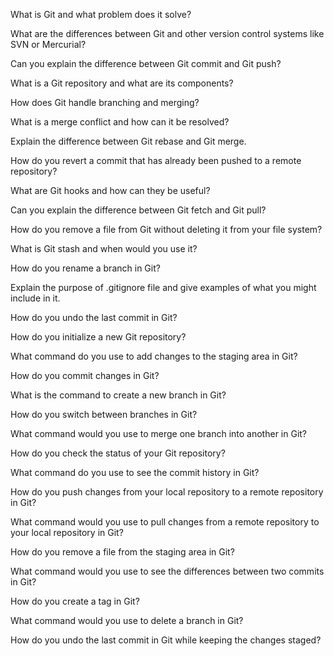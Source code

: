 What is Git and what problem does it solve?

What are the differences between Git and other version control systems like SVN or Mercurial?

Can you explain the difference between Git commit and Git push?

What is a Git repository and what are its components?

How does Git handle branching and merging?

What is a merge conflict and how can it be resolved?

Explain the difference between Git rebase and Git merge.

How do you revert a commit that has already been pushed to a remote repository?

What are Git hooks and how can they be useful?

Can you explain the difference between Git fetch and Git pull?

How do you remove a file from Git without deleting it from your file system?

What is Git stash and when would you use it?

How do you rename a branch in Git?

Explain the purpose of .gitignore file and give examples of what you might include in it.

How do you undo the last commit in Git?

How do you initialize a new Git repository?

What command do you use to add changes to the staging area in Git?

How do you commit changes in Git?

What is the command to create a new branch in Git?

How do you switch between branches in Git?

What command would you use to merge one branch into another in Git?

How do you check the status of your Git repository?

What command do you use to see the commit history in Git?

How do you push changes from your local repository to a remote repository in Git?

What command would you use to pull changes from a remote repository to your local repository in Git?

How do you remove a file from the staging area in Git?

What command would you use to see the differences between two commits in Git?

How do you create a tag in Git?

What command would you use to delete a branch in Git?

How do you undo the last commit in Git while keeping the changes staged?
